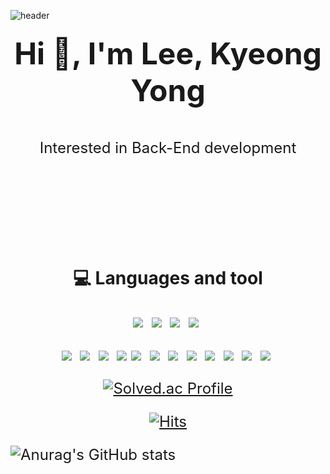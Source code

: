 <!--
**LeeKyeongYong/LeeKyeongYong** is a ✨ _special_ ✨ repository because its `README.md` (this file) appears on your GitHub profile.

Here are some ideas to get you started:

- 🔭 I’m currently working on ...
- 🌱 I’m currently learning ...
- 👯 I’m looking to collaborate on ...
- 🤔 I’m looking for help with ...
- 💬 Ask me about ...
- 📫 How to reach me: ...
- 😄 Pronouns: ...
- ⚡ Fun fact: ...
-->
![header](https://capsule-render.vercel.app/api?type=Soft&color=auto&height=300&section=header&text=KyeongYongLee&fontSize=90)
<br/>

### <p align="center"> <font size="+5"> Hi 👋,  I'm Lee, Kyeong Yong </p>
<p align="center"><font size="+2">Interested in Back-End development</p>
<br/>
<br/>
<br/>

  
### <p align="center"> 💻 Languages and tool  </p>


<p align="center"> <img src="https://img.shields.io/badge/Java-007396?style=flat-square&logo=Java&logoColor=white"/></a>&nbsp
                   <img src="https://img.shields.io/badge/kotlin-00599C?style=flat-square&logo=Kotlin&logoColor=white"/></a>&nbsp
                   <img src="https://img.shields.io/badge/Python-3766AB?style=flat-square&logo=Python&logoColor=white"/></a>&nbsp
                   <img src="https://img.shields.io/badge/swift-3766AB?style=flat-square&logo=Swift&logoColor=white"/></a>&nbsp
</p>

<p align="center"> <img src="https://img.shields.io/badge/Spring Boot-6DB33F?style=flat-square&logo=SpringBoot&logoColor=white"/></a>&nbsp
                   <img src="https://img.shields.io/badge/Spring JPA-6DB33F?style=flat-square&logo=SpringBoot&logoColor=white"/></a>&nbsp
                   <img src="https://img.shields.io/badge/Spring Security-6DB33F?style=flat-square&logo=SpringBoot&logoColor=white"/></a>&nbsp
                   <img src="https://img.shields.io/badge/Thymeleaf-005F0F?style=flat-square&logo=Thymeleaf&logoColor=white"/>
                   <img src="https://img.shields.io/badge/MariaDB-232F3E?style=flat-square&logo=MariaDB&logoColor=white"/></a>&nbsp
                   <img src="https://img.shields.io/badge/MySQL-4479A1?style=flat-square&logo=MySQL&logoColor=white"/></a>&nbsp
                   <img src="https://img.shields.io/badge/Oracle-CC2927?style=flat-square&logo=Oracle&logoColor=white"/></a>&nbsp 
                   <img src="https://img.shields.io/badge/Docker-2496ED?style=flat-square&logo=Docker&logoColor=white"/></a>&nbsp 
                   <img src="https://img.shields.io/badge/Docker Compose-2496ED?style=flat-square&logo=Docker&logoColor=white"/></a>&nbsp
                   <img src="https://img.shields.io/badge/AWS-232F3E?style=flat-square&logo=Amazon AWS&logoColor=white"/></a>&nbsp
                   <img src="https://img.shields.io/badge/Redis-DC382D?style=flat-square&logo=Redis&logoColor=white"/></a>&nbsp
                   <img src="https://img.shields.io/badge/Kafka-231F20?style=flat-square&logo=Apache Kafka&logoColor=white"/></a>&nbsp
</p>


<div align=center>
  
[![Solved.ac Profile](http://mazassumnida.wtf/api/v2/generate_badge?boj=sleekydz86)](https://solved.ac/sleekydz86/) 
  
</div>

<div align=center>
  
[![Hits](https://hits.seeyoufarm.com/api/count/incr/badge.svg?url=https%3A%2F%2Fgithub.com%2FLeeKyeongYong)](https://hits.seeyoufarm.com) 
  
</div>




![Anurag's GitHub stats](https://github-readme-stats.vercel.app/api?username=anuraghazra&show_icons=true&theme=radical)

